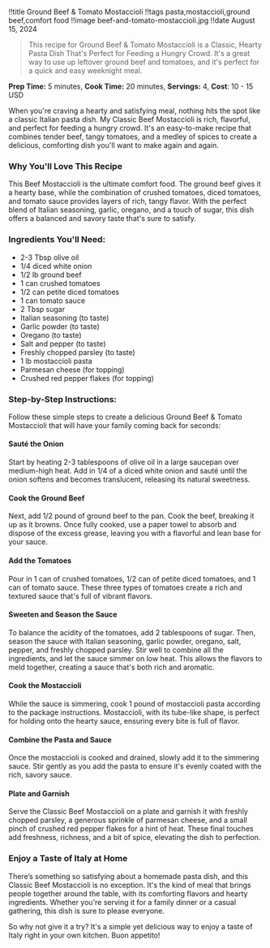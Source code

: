 !!title Ground Beef & Tomato Mostaccioli
!!tags pasta,mostaccioli,ground beef,comfort food
!!image beef-and-tomato-mostaccioli.jpg
!!date August 15, 2024

> This recipe for Ground Beef & Tomato Mostaccioli is a Classic, Hearty Pasta Dish That's Perfect for Feeding a Hungry Crowd. It's a great way to use up leftover ground beef and tomatoes, and it's perfect for a quick and easy weeknight meal.

**Prep Time:** 5 minutes, **Cook Time:** 20 minutes, **Servings:** 4, **Cost**: 10 - 15 USD

When you're craving a hearty and satisfying meal, nothing hits the spot like a classic Italian pasta dish. My Classic Beef Mostaccioli is rich, flavorful, and perfect for feeding a hungry crowd. It's an easy-to-make recipe that combines tender beef, tangy tomatoes, and a medley of spices to create a delicious, comforting dish you'll want to make again and again.

### Why You'll Love This Recipe

This Beef Mostaccioli is the ultimate comfort food. The ground beef gives it a hearty base, while the combination of crushed tomatoes, diced tomatoes, and tomato sauce provides layers of rich, tangy flavor. With the perfect blend of Italian seasoning, garlic, oregano, and a touch of sugar, this dish offers a balanced and savory taste that's sure to satisfy.

### Ingredients You'll Need:

- 2-3 Tbsp olive oil
- 1/4 diced white onion
- 1/2 lb ground beef
- 1 can crushed tomatoes
- 1/2 can petite diced tomatoes
- 1 can tomato sauce
- 2 Tbsp sugar
- Italian seasoning (to taste)
- Garlic powder (to taste)
- Oregano (to taste)
- Salt and pepper (to taste)
- Freshly chopped parsley (to taste)
- 1 lb mostaccioli pasta
- Parmesan cheese (for topping)
- Crushed red pepper flakes (for topping)

### Step-by-Step Instructions:

Follow these simple steps to create a delicious Ground Beef & Tomato Mostaccioli that will have your family coming back for seconds:

#### **Sauté the Onion**
Start by heating 2-3 tablespoons of olive oil in a large saucepan over medium-high heat. Add in 1/4 of a diced white onion and sauté until the onion softens and becomes translucent, releasing its natural sweetness.

#### **Cook the Ground Beef**
Next, add 1/2 pound of ground beef to the pan. Cook the beef, breaking it up as it browns. Once fully cooked, use a paper towel to absorb and dispose of the excess grease, leaving you with a flavorful and lean base for your sauce.

#### **Add the Tomatoes**
Pour in 1 can of crushed tomatoes, 1/2 can of petite diced tomatoes, and 1 can of tomato sauce. These three types of tomatoes create a rich and textured sauce that's full of vibrant flavors.

#### **Sweeten and Season the Sauce**
To balance the acidity of the tomatoes, add 2 tablespoons of sugar. Then, season the sauce with Italian seasoning, garlic powder, oregano, salt, pepper, and freshly chopped parsley. Stir well to combine all the ingredients, and let the sauce simmer on low heat. This allows the flavors to meld together, creating a sauce that's both rich and aromatic.

#### **Cook the Mostaccioli**
While the sauce is simmering, cook 1 pound of mostaccioli pasta according to the package instructions. Mostaccioli, with its tube-like shape, is perfect for holding onto the hearty sauce, ensuring every bite is full of flavor.

#### **Combine the Pasta and Sauce**
Once the mostaccioli is cooked and drained, slowly add it to the simmering sauce. Stir gently as you add the pasta to ensure it's evenly coated with the rich, savory sauce.

#### **Plate and Garnish**
Serve the Classic Beef Mostaccioli on a plate and garnish it with freshly chopped parsley, a generous sprinkle of parmesan cheese, and a small pinch of crushed red pepper flakes for a hint of heat. These final touches add freshness, richness, and a bit of spice, elevating the dish to perfection.

### Enjoy a Taste of Italy at Home

There’s something so satisfying about a homemade pasta dish, and this Classic Beef Mostaccioli is no exception. It's the kind of meal that brings people together around the table, with its comforting flavors and hearty ingredients. Whether you're serving it for a family dinner or a casual gathering, this dish is sure to please everyone.

So why not give it a try? It's a simple yet delicious way to enjoy a taste of Italy right in your own kitchen. Buon appetito!